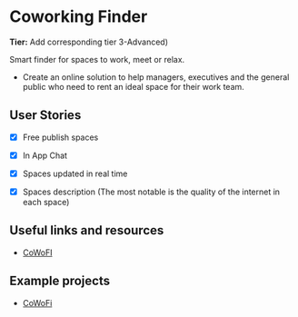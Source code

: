 # Coworking Finder

**Tier:** Add corresponding tier 3-Advanced)

Smart finder for spaces to work, meet or relax.


-   Create an online solution to help managers, executives and the general public who need to rent an ideal space for their work team.

## User Stories

-   [x] Free publish spaces
-   [x] In App Chat
-   [x] Spaces updated in real time
-   [x] Spaces description (The most notable is the quality of the internet in each space)


## Useful links and resources

- [CoWoFI](https://github.com/Cowofi/cowofi)

## Example projects
- [CoWoFi](https://cowofi.netlify.app/)